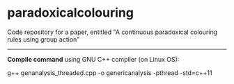 # paradoxicalcolouring
Code repository for a paper, entitled "A continuous paradoxical colouring rules using group action"

----

**Compile command** using GNU C++ compiler (on Linux OS): 

g++ genanalysis_threaded.cpp -o genericanalysis -pthread -std=c++11

